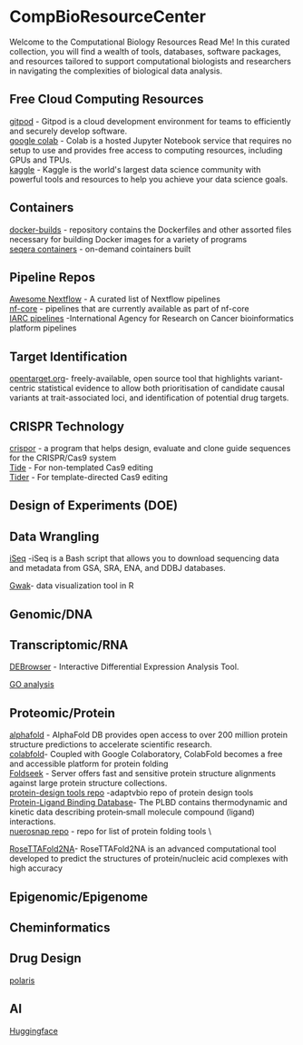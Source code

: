 # CompBioResourceCenter

Welcome to the Computational Biology Resources Read Me! In this curated collection, you will find a wealth of tools, databases, software packages, and resources tailored to support computational biologists and researchers in navigating the complexities of biological data analysis. 




## Free Cloud Computing Resources
[gitpod](https://www.gitpod.io) - Gitpod is a cloud development environment for teams to efficiently and securely develop software. \
[google colab](https://colab.research.google.com) - Colab is a hosted Jupyter Notebook service that requires no setup to use and provides free access to computing resources, including GPUs and TPUs. \
[kaggle](https://www.kaggle.com/) - Kaggle is the world's largest data science community with powerful tools and resources to help you achieve your data science goals. 

## Containers
[docker-builds](https://github.com/StaPH-B/docker-builds) - repository contains the Dockerfiles and other assorted files necessary for building Docker images for a variety of programs \
[seqera containers](https://seqera.io/containers/) - on-demand cointainers built 
## Pipeline Repos
[Awesome Nextflow](https://github.com/nextflow-io/awesome-nextflow) - A curated list of Nextflow pipelines \
[nf-core](https://nf-co.re/pipelines) - pipelines that are currently available as part of nf-core \
[IARC pipelines](https://github.com/IARCbioinfo/IARC-nf) -International Agency for Research on Cancer bioinformatics platform pipelines


## Target Identification 
[opentarget.org](https://www.opentargets.org/)- freely-available, open source tool that highlights variant-centric statistical evidence to allow both prioritisation of candidate causal variants at trait-associated loci, and identification of potential drug targets.

## CRISPR Technology 
[crispor](http://crispor.gi.ucsc.edu) - a program that helps design, evaluate and clone guide sequences for the CRISPR/Cas9 system \
[Tide](http://shinyapps.datacurators.nl/tide/) - For non-templated Cas9 editing \
[Tider](http://shinyapps.datacurators.nl/tider/) - For template-directed Cas9 editing

## Design of Experiments (DOE)

## Data Wrangling
[iSeq](https://github.com/BioOmics/iSeq?tab=readme-ov-file) -iSeq is a Bash script that allows you to download sequencing data and metadata from GSA, SRA, ENA, and DDBJ databases.

[Gwak](https://github.com/Kanaries/GWalkR?tab=readme-ov-file)- data visualization tool in R 
## Genomic/DNA 

## Transcriptomic/RNA
[DEBrowser](https://www.bioconductor.org/packages/release/bioc/vignettes/debrowser/inst/doc/DEBrowser.html) - Interactive Differential Expression Analysis Tool.

[GO analysis](https://github.com/evanpeikon/functional_enrichment_analysis)  
## Proteomic/Protein

[alphafold](https://alphafold.ebi.ac.uk/) - AlphaFold DB provides open access to over 200 million protein structure predictions to accelerate scientific research. \
[colabfold](https://colab.research.google.com/github/sokrypton/ColabFold/blob/main/AlphaFold2.ipynb)- Coupled with Google Colaboratory, ColabFold becomes a free and accessible platform for protein folding \
[Foldseek](https://search.foldseek.com/search) - Server offers fast and sensitive protein structure alignments against large protein structure collections. \
[protein-design tools repo](https://design.adaptyvbio.com/tools) -adaptvbio repo of protein design tools \
[Protein-Ligand Binding Database](https://plbd.org/db/)- The PLBD contains thermodynamic and kinetic data describing protein‑small molecule compound (ligand) interactions. \
[nuerosnap repo](https://neurosnap.ai/services) - repo for list of protein folding tools \

[RoseTTAFold2NA](https://app.superbio.ai/apps/668c0b4c5a3d67435cdebf64)- RoseTTAFold2NA is an advanced computational tool developed to predict the structures of protein/nucleic acid complexes with high accuracy

## Epigenomic/Epigenome


## Cheminformatics

## Drug Design
[polaris](https://polaris-hub.github.io/polaris/stable/)

## AI
[Huggingface](https://huggingface.co/)
